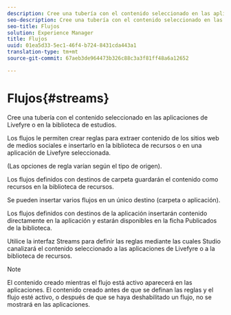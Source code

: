 ```yaml
---
description: Cree una tubería con el contenido seleccionado en las aplicaciones de Livefyre o en la biblioteca de estudios.
seo-description: Cree una tubería con el contenido seleccionado en las aplicaciones de Livefyre o en la biblioteca de estudios.
seo-title: Flujos
solution: Experience Manager
title: Flujos
uuid: 01ea5d33-5ec1-46f4-b724-8431cda443a1
translation-type: tm+mt
source-git-commit: 67aeb3de964473b326c88c3a3f81ff48a6a12652

---
```



# Flujos{#streams}

Cree una tubería con el contenido seleccionado en las aplicaciones de Livefyre o en la biblioteca de estudios.

Los flujos le permiten crear reglas para extraer contenido de los sitios web de medios sociales e insertarlo en la biblioteca de recursos o en una aplicación de Livefyre seleccionada.

(Las opciones de regla varían según el tipo de origen).

Los flujos definidos con destinos de carpeta guardarán el contenido como recursos en la biblioteca de recursos.

Se pueden insertar varios flujos en un único destino (carpeta o aplicación).

Los flujos definidos con destinos de la aplicación insertarán contenido directamente en la aplicación y estarán disponibles en la ficha Publicados de la biblioteca.

Utilice la interfaz Streams para definir las reglas mediante las cuales Studio canalizará el contenido seleccionado a las aplicaciones de Livefyre o a la biblioteca de recursos.

>[!NOTE]
>
>El contenido creado mientras el flujo está activo aparecerá en las aplicaciones. El contenido creado antes de que se definan las reglas y el flujo esté activo, o después de que se haya deshabilitado un flujo, no se mostrará en las aplicaciones.


